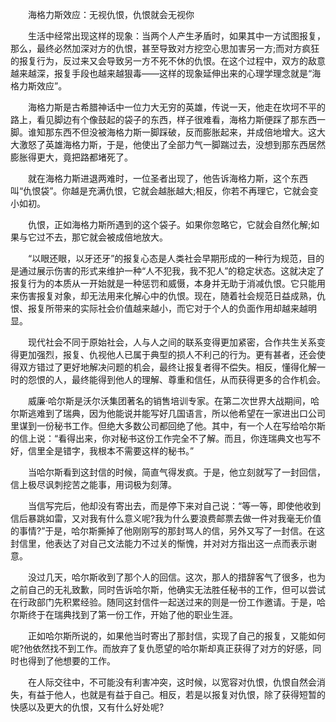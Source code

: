 　　海格力斯效应：无视仇恨，仇恨就会无视你

　　生活中经常出现这样的现象：当两个人产生矛盾时，如果其中一方试图报复，那么，最终必然加深对方的仇恨，甚至导致对方挖空心思加害另一方;而对方疯狂的报复行为，反过来又会导致另一方不死不休的仇恨。在这个过程中，双方的敌意越来越深，报复手段也越来越狠毒——这样的现象延伸出来的心理学理念就是“海格力斯效应”。

　　海格力斯是古希腊神话中一位力大无穷的英雄，传说一天，他走在坎坷不平的路上，看见脚边有个像鼓起的袋子的东西，样子很难看，海格力斯便踩了那东西一脚。谁知那东西不但没被海格力斯一脚踩破，反而膨胀起来，并成倍地增大。这大大激怒了英雄海格力斯，于是，他使出了全部力气一脚踹过去，没想到那东西居然膨胀得更大，竟把路都堵死了。

　　就在海格力斯进退两难时，一位圣者出现了，他告诉海格力斯，这个东西叫“仇恨袋”。你越是充满仇恨，它就会越胀越大;相反，你若不再理它，它就会变小如初。

　　仇恨，正如海格力斯所遇到的这个袋子。如果你忽略它，它就会自然化解;如果与它过不去，那它就会被成倍地放大。

　　“以眼还眼，以牙还牙”的报复心态是人类社会早期形成的一种行为规范，目的是通过展示伤害的形式来维护一种“人不犯我，我不犯人”的稳定状态。这就决定了报复行为的本质从一开始就是一种惩罚和威慑，本身并无助于消减仇恨。它只能用来伤害报复对象，却无法用来化解心中的仇恨。现在，随着社会规范日益成熟，仇恨、报复所带来的实际社会价值越来越小，而它对于个人的负面作用却越来越明显。

　　现代社会不同于原始社会，人与人之间的联系变得更加紧密，合作共生关系变得更加强烈，报复、仇视他人已属于典型的损人不利己的行为。更有甚者，还会使得双方错过了更好地解决问题的机会，最终让报复者得不偿失。相反，懂得化解一时的怨恨的人，最终能得到他人的理解、尊重和信任，从而获得更多的合作机会。

　　威廉·哈尔斯是沃尔沃集团著名的销售培训专家。在第二次世界大战期间，哈尔斯逃难到了瑞典，因为他能说并能写好几国语言，所以他希望在一家进出口公司里谋到一份秘书工作。但绝大多数公司都回绝了他。其中，有一个人在写给哈尔斯的信上说：“看得出来，你对秘书这份工作完全不了解。而且，你连瑞典文也写不好，信里全是错字，我根本不需要这样的秘书。”

　　当哈尔斯看到这封信的时候，简直气得发疯。于是，他立刻就写了一封回信，信上极尽讽刺挖苦之能事，用词极为刻薄。

　　当信写完后，他却没有寄出去，而是停下来对自己说：“等一等，即使他收到信后暴跳如雷，又对我有什么意义呢?我为什么要浪费邮票去做一件对我毫无价值的事情?”于是，哈尔斯撕掉了他刚刚写的那封骂人的信，另外又写了一封信。在这封信里，他表达了对自己文法能力不过关的惭愧，并对对方指出这一点而表示谢意。

　　没过几天，哈尔斯收到了那个人的回信。这次，那人的措辞客气了很多，也为之前自己的无礼致歉，同时告诉哈尔斯，他确实无法胜任秘书的工作，但可以尝试在行政部门先积累经验。随同这封信件一起送过来的则是一份工作邀请。于是，哈尔斯终于在瑞典找到了第一份工作，开始了他的职业生涯。

　　正如哈尔斯所说的，如果他当时寄出了那封信，实现了自己的报复，又能如何呢?他依然找不到工作。而放弃了复仇愿望的哈尔斯却真正获得了对方的好感，同时也得到了他想要的工作。

　　在人际交往中，不可能没有利害冲突，这时候，以宽容对仇恨，仇恨自然会消失，有益于他人，也就是有益于自己。相反，若是以报复对仇恨，除了获得短暂的快感以及更大的仇恨，又有什么好处呢?